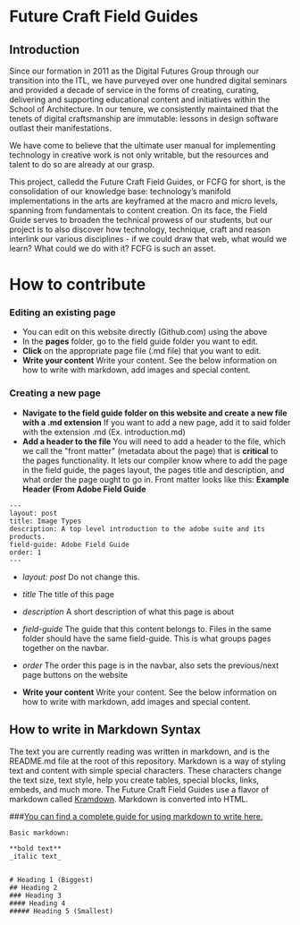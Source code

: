 # Future Craft Field Guides

## Introduction
Since our formation in 2011 as the Digital Futures Group through our transition into the ITL, we have purveyed over one hundred digital seminars and provided a decade of service in the forms of creating, curating, delivering and supporting educational content and initiatives within the School of Architecture. In our tenure, we consistently maintained that the tenets of digital craftsmanship are immutable: lessons in design software outlast their manifestations.

We have come to believe that the ultimate user manual for implementing technology in creative work is not only writable, but the resources and talent to do so are already at our grasp.

This project, calledd the Future Craft Field Guides, or FCFG for short, is the consolidation of our knowledge base: technology’s manifold implementations in the arts are keyframed at the macro and micro levels, spanning from fundamentals to content creation. On its face, the Field Guide serves to broaden the technical prowess of our students, but our project is to also discover how technology, technique, craft and reason interlink our various disciplines - if we could draw that web, what would we learn? What could we do with it? FCFG is such an  asset.

# How to contribute

### Editing an existing page
- You can edit on this website directly (Github.com) using the above 
- In the **pages** folder, go to the field guide folder you want to edit. 
- **Click** on the appropriate page file (.md file) that you want to edit.
- **Write your content** Write your content. See the below information on how to write with markdown, add images and special content.

### Creating a new page
- **Navigate to the field guide folder on this website and create a new file with a .md extension** If you want to add a new page, add it to said folder with the extension .md (Ex. introduction.md)
- **Add a header to the file** You will need to add a header to the file, which we call the "front matter" (metadata about the page) that is **critical** to the pages functionality. It lets our compiler know where to add the page in the field guide, the pages layout, the pages title and description, and what order the page ought to go in. Front matter looks like this:
**Example Header (From Adobe Field Guide**
```
---
layout: post
title: Image Types
description: A top level introduction to the adobe suite and its products.
field-guide: Adobe Field Guide
order: 1
---
```
- _layout: post_ Do not change this.
- _title_ The title of this page
- _description_ A short description of what this page is about
- _field-guide_ The guide that this content belongs to. Files in the same folder should have the same field-guide. This is what groups pages together on the navbar.
- _order_ The order this page is in the navbar, also sets the previous/next page buttons on the website

- **Write your content** Write your content. See the below information on how to write with markdown, add images and special content.


## How to write in Markdown Syntax
The text you are currently reading was written in markdown, and is the README.md file at the root of this repository. 
Markdown is a way of styling text and content with simple special characters. These characters change the text size, text style, help you create tables, special blocks, links, embeds, and much more.
The Future Craft Field Guides use a flavor of markdown called [Kramdown](http://kramdown.gettalong.org).
Markdown is converted into HTML. 

###[You can find a complete guide for using markdown to write here.](https://kramdown.gettalong.org/quickref.html)

```
Basic markdown:

**bold text**
_italic text_


# Heading 1 (Biggest)
## Heading 2
### Heading 3
#### Heading 4
##### Heading 5 (Smallest)


```
